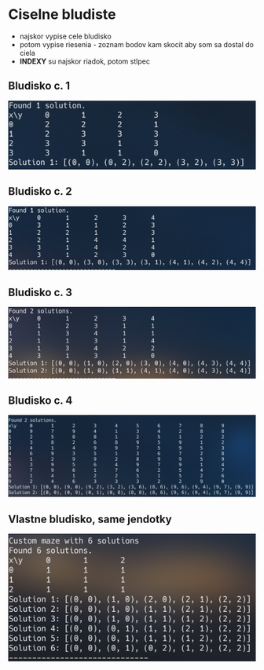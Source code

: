 # Ciselne bludiste

- najskor vypise cele bludisko
- potom vypise riesenia - zoznam bodov kam skocit aby som sa dostal do ciela
- **INDEXY** su najskor riadok, potom stlpec

## Bludisko c. 1

![Bludisko 1](maze1.png)

## Bludisko c. 2

![Bludisko 2](maze2.png)


## Bludisko c. 3

![Bludisko 3](maze3.png)

## Bludisko c. 4

![Bludisko 4](maze4.png)

## Vlastne bludisko, same jendotky

![Vlastne bludisko](maze_custom.png)
